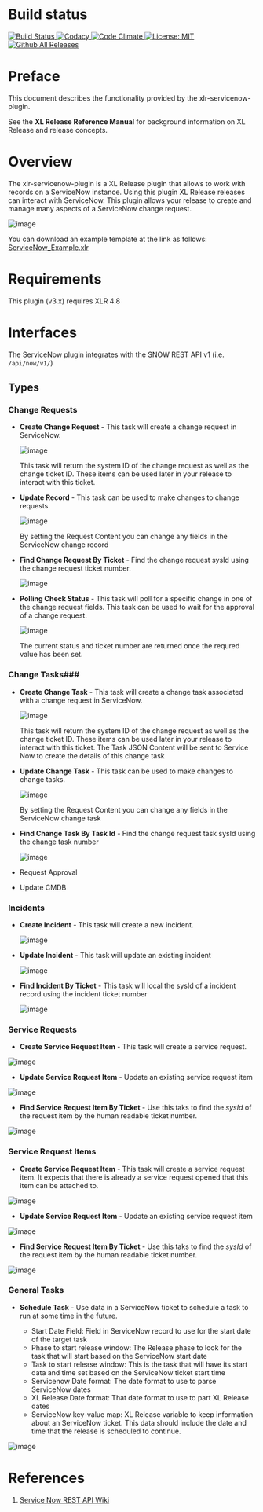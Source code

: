 # Build status #

[![Build Status][xlr-servicenow-plugin-travis-image] ][xlr-servicenow-plugin-travis-url]
[![Codacy][xlr-servicenow-plugin-codacy-image] ][xlr-servicenow-plugin-codacy-url]
[![Code Climate][xlr-servicenow-plugin-code-climate-image] ][xlr-servicenow-plugin-code-climate-url]
[![License: MIT][xlr-servicenow-plugin-license-image] ][xlr-servicenow-plugin-license-url]
[![Github All Releases][xlr-servicenow-plugin-downloads-image] ]()

[xlr-servicenow-plugin-travis-image]: https://travis-ci.org/xebialabs-community/xlr-servicenow-plugin.svg?branch=master
[xlr-servicenow-plugin-travis-url]: https://travis-ci.org/xebialabs-community/xlr-servicenow-plugin
[xlr-servicenow-plugin-codacy-image]: https://api.codacy.com/project/badge/Grade/b4b6dbd57edb4344b4e32dfc76025422
[xlr-servicenow-plugin-codacy-url]: https://www.codacy.com/app/zvercodebender/xlr-servicenow-plugin
[xlr-servicenow-plugin-code-climate-image]: https://codeclimate.com/github/xebialabs-community/xlr-servicenow-plugin/badges/gpa.svg
[xlr-servicenow-plugin-code-climate-url]: https://codeclimate.com/github/xebialabs-community/xlr-servicenow-plugin
[xlr-servicenow-plugin-license-image]: https://img.shields.io/badge/License-MIT-yellow.svg
[xlr-servicenow-plugin-license-url]: https://opensource.org/licenses/MIT
[xlr-servicenow-plugin-downloads-image]: https://img.shields.io/github/downloads/xebialabs-community/xlr-servicenow-plugin/total.svg

# Preface #

This document describes the functionality provided by the xlr-servicenow-plugin.

See the **XL Release Reference Manual** for background information on XL Release and release concepts.

# Overview #

The xlr-servicenow-plugin is a XL Release plugin that allows to work with records on a ServiceNow instance.  Using this plugin XL Release releases can interact with ServiceNow.  This plugin allows your release to create and manage many aspects of a ServiceNow change request.

![image](images/ReleaseExample.png)

You can download an example template at the link as follows:
[ServiceNow_Example.xlr](images/ServiceNow_Example.xlr)

# Requirements #

This plugin (v3.x) requires XLR 4.8

# Interfaces #

The ServiceNow plugin integrates with the SNOW REST API v1 (i.e. `/api/now/v1/`)

## Types ##

### Change Requests ###

+ **Create Change Request** - This task will create a change request in ServiceNow.

	![image](images/CreateChangeRequest.png)
	
	This task will return the system ID of the change request as well as the change ticket ID.  These items can be used later in your release to interact with this ticket.		
	 
+ **Update Record** - This task can be used to make changes to change requests.

	![image](images/UpdateChangeRequest.png)
	
	By setting the Request Content you can change any fields in the ServiceNow change record
	
+ **Find Change Request By Ticket** - Find the change request sysId using the change request ticket number.

	![image](images/FindChangeRequestByTicket.png)
	

+ **Polling Check Status** - This task will poll for a specific change in one of the change request fields.  This task can be used to wait for the approval of a change request.

	![image](images/PollingCheckStatus.png)
	
	The current status and ticket number are returned once the requred value has been set.

### Change Tasks###

+ **Create Change Task** - This task will create a change task associated with a change request in ServiceNow.

	![image](images/CreateTask.png)
	
	This task will return the system ID of the change request as well as the change ticket ID.  These items can be used later in your release to interact with this ticket.  The Task JSON Content will be sent to Service Now to create the details of this change task

+ **Update Change Task** - This task can be used to make changes to change tasks.

	![image](images/UpdateTask.png)
	
	By setting the Request Content you can change any fields in the ServiceNow change task
	
	
+ **Find Change Task By Task Id** - Find the change request task sysId using the change task number

	![image](images/FindChangeTaskByTaskId.png)
	

+ Request Approval
+ Update CMDB

### Incidents ###

+ **Create Incident** - This task will create a new incident.

	![image](images/CreateIncident.png)

+ **Update Incident** - This task will update an existing incident

	![image](images/UpdateIncident.png)

+ **Find Incident By Ticket** - This task will local the sysId of a incident record using the incident ticket number

	![image](images/FindIncidentByTicket.png)

### Service Requests ###
	
+ **Create Service Request Item** - This task will create a service request.  

![image](images/CreateServiceRequest.png)


+ **Update Service Request Item** - Update an existing service request item

![image](images/UpdateServiceRequest.png)


+ **Find Service Request Item By Ticket** - Use this taks to find the *sysId* of the request item by the human readable ticket number.

![image](images/FindRequestItemByTicket.png)

	
### Service Request Items ###
	
+ **Create Service Request Item** - This task will create a service request item.  It expects that there is already a service request opened that this item can be attached to.	

![image](images/CreateRequestItem.png)

+ **Update Service Request Item** - Update an existing service request item

![image](images/UpdateRequestItem.png)


+ **Find Service Request Item By Ticket** - Use this taks to find the *sysId* of the request item by the human readable ticket number.

![image](images/FindRequestItemByTicket.png)


### General Tasks ###

* **Schedule Task** - Use data in a ServiceNow ticket to schedule a task to run at some time in the future.

	* Start Date Field: Field in ServiceNow record to use for the start date of the target task
	* Phase to start release window: The Release phase to look for the task that will start based on the ServiceNow start date
	* Task to start release window: This is the task that will have its start data and time set based on the ServiceNow ticket start time
	* Servicenow Date format: The date format to use to parse ServiceNow dates
	* XL Release Date format: That date format to use to part XL Release dates
	* ServiceNow key-value map: XL Release variable to keep information about an ServiceNow ticket.  This data should include the date and time that the release is scheduled to continue.

![image](images/ScheduleTask.png)


# References #
1. [Service Now REST API Wiki](http://wiki.servicenow.com/index.php?title=Table_API#gsc.tab=0)

